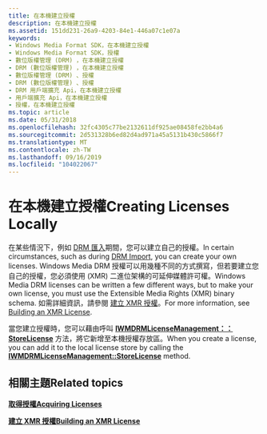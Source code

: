 ```yaml
---
title: 在本機建立授權
description: 在本機建立授權
ms.assetid: 151dd231-26a9-4203-84e1-446a07c1e07a
keywords:
- Windows Media Format SDK，在本機建立授權
- Windows Media Format SDK，授權
- 數位版權管理 (DRM) ，在本機建立授權
- DRM (數位版權管理) ，在本機建立授權
- 數位版權管理 (DRM) 、授權
- DRM (數位版權管理) 、授權
- DRM 用戶端擴充 Api，在本機建立授權
- 用戶端擴充 Api，在本機建立授權
- 授權，在本機建立授權
ms.topic: article
ms.date: 05/31/2018
ms.openlocfilehash: 32fc4305c77be2132611df925ae08458fe2bb4a6
ms.sourcegitcommit: 2d531328b6ed82d4ad971a45a5131b430c5866f7
ms.translationtype: MT
ms.contentlocale: zh-TW
ms.lasthandoff: 09/16/2019
ms.locfileid: "104022067"
---
```

# <a name="creating-licenses-locally"></a><span data-ttu-id="1c6bb-112">在本機建立授權</span><span class="sxs-lookup"><span data-stu-id="1c6bb-112">Creating Licenses Locally</span></span>

<span data-ttu-id="1c6bb-113">在某些情況下，例如 [DRM 匯入](drm-import.md)期間，您可以建立自己的授權。</span><span class="sxs-lookup"><span data-stu-id="1c6bb-113">In certain circumstances, such as during [DRM Import](drm-import.md), you can create your own licenses.</span></span> <span data-ttu-id="1c6bb-114">Windows Media DRM 授權可以用幾種不同的方式撰寫，但若要建立您自己的授權，您必須使用 (XMR) 二進位架構的可延伸媒體許可權。</span><span class="sxs-lookup"><span data-stu-id="1c6bb-114">Windows Media DRM licenses can be written a few different ways, but to make your own license, you must use the Extensible Media Rights (XMR) binary schema.</span></span> <span data-ttu-id="1c6bb-115">如需詳細資訊，請參閱 [建立 XMR 授權](building-an-xmr-license.md)。</span><span class="sxs-lookup"><span data-stu-id="1c6bb-115">For more information, see [Building an XMR License](building-an-xmr-license.md).</span></span>

<span data-ttu-id="1c6bb-116">當您建立授權時，您可以藉由呼叫 [**IWMDRMLicenseManagement：： StoreLicense**](iwmdrmlicensemanagement-storelicense.md) 方法，將它新增至本機授權存放區。</span><span class="sxs-lookup"><span data-stu-id="1c6bb-116">When you create a license, you can add it to the local license store by calling the [**IWMDRMLicenseManagement::StoreLicense**](iwmdrmlicensemanagement-storelicense.md) method.</span></span>

## <a name="related-topics"></a><span data-ttu-id="1c6bb-117">相關主題</span><span class="sxs-lookup"><span data-stu-id="1c6bb-117">Related topics</span></span>

<dl> <dt>

[<span data-ttu-id="1c6bb-118">**取得授權**</span><span class="sxs-lookup"><span data-stu-id="1c6bb-118">**Acquiring Licenses**</span></span>](acquiring-licenses.md)
</dt> <dt>

[<span data-ttu-id="1c6bb-119">**建立 XMR 授權**</span><span class="sxs-lookup"><span data-stu-id="1c6bb-119">**Building an XMR License**</span></span>](building-an-xmr-license.md)
</dt> </dl>

 

 




